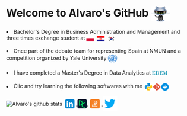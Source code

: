 # Welcome to Alvaro's GitHub <img src="https://github.com/alozk/alozk/blob/main/svg/icons/hello.gif" width="10%" align='center'>
<p>
 <li> Bachelor's Degree in Business Administration and Management and three times exchange student at <img src="https://github.com/alozk/alozk/blob/main/svg/flags/pl.svg" width="4%" align='center'/><img src="https://github.com/alozk/alozk/blob/main/svg/flags/hr.svg" width="4%" align='center' HSPACE="8"/><img src="https://github.com/alozk/alozk/blob/main/svg/flags/kr.svg" width="4%" align='center'/></li>
 </br>
 <li>Once part of the debate team for representing Spain at NMUN and a competition organized by Yale University <img src="https://github.com/alozk/alozk/blob/main/svg/icons/un.svg" width="5%" align='center'/></li>
 </br>
 <li>I have completed a Master's Degree in Data Analytics at <a href="https://edem.eu/master-big-data-analytics/" target="_blank"><img src="https://github.com/alozk/alozk/blob/main/svg/icons/edem.svg" height="50%" width="8%"/></a></li></li>
 </br>
 <li>Clic and try learning the following softwares with me <a href="https://github.com/alozk/Learn-Python-for-Blanca" target="_blank"><img src="https://github.com/alozk/alozk/blob/main/svg/icons/python.svg" height="50%" width="5%" align='center'/><a href="https://github.com/alozk/Master-Big-Data-Analytics/tree/main/1.%20FUNDAMENTOS/1.%20FUNDAMENTOS/3.%20GIT" target="_blank"><img src="https://github.com/alozk/Master-Big-Data-Analytics/blob/main/1.%20FUNDAMENTOS/1.%20FUNDAMENTOS/3.%20GIT/1.Pics/git.svg" height="50%" width="4%" align='center'/><a href="https://github.com/alozk/Master-Big-Data-Analytics/tree/main/1.%20FUNDAMENTOS/1.%20FUNDAMENTOS/5.%20DOCKER" target="_blank"><img src="https://github.com/alozk/Master-Big-Data-Analytics/blob/main/1.%20FUNDAMENTOS/1.%20FUNDAMENTOS/5.%20DOCKER/1.Pics/docker.svg" height="50%" width="4%" align='center' HSPACE="2"/></a></li></li>
</p>
<p>
<img src="https://github-readme-stats.vercel.app/api?username=alozk&show_icons=true&hide=stars,issues&theme=algolia" alt="Alvaro's github stats" width="45%" align='center'>
</a><a href="https://www.linkedin.com/in/chiquillo/" target="_blank"> <img src="https://github.com/alozk/alozk/blob/main/svg/rrss/linkedin.svg" width="6.63%" align='center'>
</a><a href="https://www.datacamp.com/profile/chiquillo" target="_blank"><img src="https://github.com/alozk/alozk/blob/main/svg/rrss/datacamp.svg" width="5%" align='center'>
</a><a href="https://es.stackoverflow.com/users/282692/alozk" target="_blank"><img src="https://github.com/alozk/alozk/blob/main/svg/rrss/stackoverflow.svg" width="5%" HSPACE="1%" align='center'>
</a><a href="https://twitter.com/alozk__" target="_blank"><img src="https://github.com/alozk/alozk/blob/main/svg/rrss/twitter.svg" width="7.7%"  align='center'>

